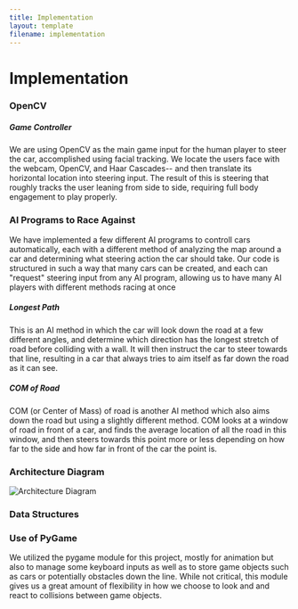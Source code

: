 ```yaml
---
title: Implementation
layout: template
filename: implementation
--- 
```


# Implementation

### OpenCV

##### Game Controller
We are using OpenCV as the main game input for the human player to steer the car, accomplished using facial tracking. We locate the users face with the webcam, OpenCV, and Haar Cascades-- and then translate its horizontal location into steering input. The result of this is steering that roughly tracks the user leaning from side to side, requiring full body engagement to play properly.

### AI Programs to Race Against
We have implemented a few different AI programs to controll cars automatically, each with a different method of analyzing the map around a car and determining what steering action the car should take. Our code is structured in such a way that many cars can be created, and each can "request" steering input from any AI program, allowing us to have many AI players with different methods racing at once

##### Longest Path
This is an AI method in which the car will look down the road at a few different angles, and determine which direction has the longest stretch of road before colliding with a wall. It will then instruct the car to steer towards that line, resulting in a car that always tries to aim itself as far down the road as it can see.

##### COM of Road
COM (or Center of Mass) of road is another AI method which also aims down the road but using a slightly different method. COM looks at a window of road in front of a car, and finds the average location of all the road in this window, and then steers towards this point more or less depending on how far to the side and how far in front of the car the point is.

### Architecture Diagram
![Architecture Diagram](http://wtrelease.github.io/Vision-Racing/PresentationLinks/softdesArchitecture.png)

### Data Structures


### Use of PyGame
We utilized the pygame module for this project, mostly for animation but also to manage some keyboard inputs as well as to store game objects such as cars or potentially obstacles down the line. While not critical, this module gives us a great amount of flexibility in how we choose to look and and react to collisions between game objects.
